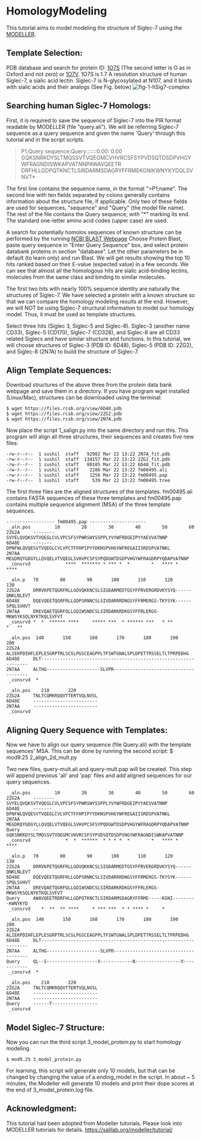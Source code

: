 # HomologyModeling
This tutorial aims to model modeling the structure of Siglec-7 using the [MODELLER](https://salilab.org/modeller). 

## Template Selection: 
PDB database and search for protein ID: [1O7S](https://www.rcsb.org/structure/1O7S) (The second letter is O as in Oxford and not zero) or [1O7V](https://www.rcsb.org/structure/1O7V). 1O7S is 1.7 A resolution structure of human Siglec-7, a sialic acid lectin. Siglec-7 is N-glycosylated at N107, and it binds with sialic acids and their analogs (See Fig. below)
![fig-1-hSig7-complex](https://user-images.githubusercontent.com/10772897/112083562-47527780-8b55-11eb-9143-99b7cb9a0d91.png)

## Searching human Siglec-7 Homologs: 
First, it is required to save the sequence of Siglec-7  into the PIR format readable by MODELLER (file "query.ali"). We will be referring Siglec-7 sequence as a query sequence and given the name 'Query' through this tutorial and in the script scripts.

>P1;Query
sequence:Query:::::::0.00: 0.00
GQKSNRKDYSLTMQSSVTVQEGMCVHVRCSFSYPVDSQTDSDPVHGYWFRAGNDISWKAPVATNNPAWAVQEETR
DRFHLLGDPQTKNCTLSIRDARMSDAGRYFFRMEKGNIKWNYKYDQLSVNVT*

The first line contains the sequence name, in the format ">P1;name". The second line with ten fields separated by colons generally contains information about the structure file, if applicable. Only two of these fields are used for sequences, "sequence" and "Query" (the model file name). The rest of the file contains the Query sequence, with "*" marking its end. The standard one-letter amino acid codes (upper case) are used.

A search for potentially homolos sequences of known structure can be performed by the running [NCBI BLAST Webpage](https://blast.ncbi.nlm.nih.gov/Blast.cgi)
Choose Protein Blast, paste query sequence in "Enter Query Sequence" box, and select protein databank proteins in section "database". Let the other parameters be in default (to learn only) and run Blast. We will get results showing the top 10 hits ranked based on their E-value (expected value) in a few seconds. We can see that almost all the homologous hits are sialic acid-binding lectins, molecules from the same class and binding to similar molecules.

The first two hits with nearly 100% sequence identity are naturally the structures of Siglec-7. We have selected a protein with a known structure so that we can compare the homology modeling results at the end. However, we will NOT be using Siglec-7 structural information to model our homology model. Thus, it must be used as template structures. 

Select three hits (Siglec 3, Siglec-5 and Siglec-8). Siglec-3 (another name CD33), Siglec-5 (CD170), Siglec-7 (CD328), and Siglec-8 are all CD33 related Siglecs and have similar structure and functions. In this tutorial, we will choose structures of Siglec-3 (PDB ID: 6D48), Siglec-5 (PDB ID: 2ZG2), and Siglec-8 (2N7A) to build the structure of Siglec-7.


## Align Template Sequences:
Download structures of the above three from the protein data bank webpage and save them in a directory. If you have program wget installed (Linux/Mac), structures can be downloaded using the terminal:

```
$ wget https://files.rcsb.org/view/6D48.pdb
$ wget https://files.rcsb.org/view/2ZG2.pdb
$ wget https://files.rcsb.org/view/2N7A.pdb
```

Now place the script 1_salign.py into the same directory and run this. This program will align all three structures, their sequences and creates five new files:
```
-rw-r--r--  1 sushil  staff   92982 Mar 22 13:22 2N7A_fit.pdb
-rw-r--r--  1 sushil  staff  134157 Mar 22 13:22 2ZG2_fit.pdb
-rw-r--r--  1 sushil  staff   80105 Mar 22 13:22 6D48_fit.pdb
-rw-r--r--  1 sushil  staff    2286 Mar 22 13:22 fm00495.ali
-rw-r--r--  1 sushil  staff    1256 Mar 22 13:22 fm00495.pap
-rw-r--r--  1 sushil  staff     539 Mar 22 13:22 fm00495.tree
```

The first three files are the aligned structures of the templates. fm00495.ali contains FASTA sequences of these three templates and fm00495.pap contains multiple sequence alignment (MSA) of the three template sequences.

```
------------------ fm00495.pap ---------------------
 _aln.pos         10        20        30        40        50        60
2ZG2A     --------SVYELQVQKSVTVQEGLCVLVPCSFSYPWRSWYSSPPLYVYWFRDGEIPYYAEVVATNNP 
6D48E     -------DPNFWLQVQESVTVQEGLCVLVPCTFFHPIPYYDKNSPVHGYWFREGAIISRDSPVATNKL 
2N7AA     MEGDRQYGDGYLLQVQELVTVQEGLSVHVPCSFSYPQDGWTDSDPVHGYWFRAGDRPYQDAPVATNNP 
 _consrvd             ****  ******* * *** *  *        *   **** *        ****

 _aln.p   70        80        90       100       110       120       130
2ZG2A     DRRVKPETQGRFRLLGDVQKKNCSLSIGDARMEDTGSYFFRVERGRDVKYSYQ------QNKLNLEVT 
6D48E     DQEVQEETQGRFRLLGDPSRNNCSLSIVDARRRDNGSYFFRMERGS-TKYSYK------SPQLSVHVT 
2N7AA     DREVQAETQGRFQLLGDIWSNDCSLSIRDARKRDKGSYFFRLERGS-MKWSYKSQLNYKTKQLSVFVT 
 _consrvd *  *  ****** ****     ***** ***  * ****** ***   * **          *   **

 _aln.pos  140       150       160       170       180       190       200
2ZG2A     ALIEKPDIHFLEPLESGRPTRLSCSLPGSCEAGPPLTFSWTGNALSPLDPETTRSSELTLTPRPEDHG 
6D48E     DLT----------------------------------------------------------------- 
2N7AA     ALTHG--------------------SLVPR-------------------------------------- 
 _consrvd  *

 _aln.pos    210       220
2ZG2A     TNLTCQMKRQQVTTERTVQLNVSL 
6D48E     ------------------------ 
2N7AA     ------------------------ 
 _consrvd
```


## Aligning Query Sequence with Templates:
Now we have to align our query sequence (file Query.ali) with the template sequences' MSA. This can be done by running the second script:
$ mod9.25 2_align_2d_mult.py 

Two new files, query-mult.ali and query-mult.pap will be created. This step will append previous 'ali' and 'pap' files and add aligned sequences for our query sequences. 
```
 _aln.pos         10        20        30        40        50        60
2ZG2A     --------SVYELQVQKSVTVQEGLCVLVPCSFSYPWRSWYSSPPLYVYWFRDGEIPYYAEVVATNNP 
6D48E     -------DPNFWLQVQESVTVQEGLCVLVPCTFFHPIPYYDKNSPVHGYWFREGAIISRDSPVATNKL 
2N7AA     MEGDRQYGDGYLLQVQELVTVQEGLSVHVPCSFSYPQDGWTDSDPVHGYWFRAGDRPYQDAPVATNNP 
Query     --GQKSNRKDYSLTMQSSVTVQEGMCVHVRCSFSYPVDSQTDSDPVHGYWFRAGNDISWKAPVATNNP 
 _consrvd             *  *  ******  * * * *  *        *   **** *        ****

 _aln.p   70        80        90       100       110       120       130
2ZG2A     DRRVKPETQGRFRLLGDVQKKNCSLSIGDARMEDTGSYFFRVERGRDVKYSYQ------QNKLNLEVT 
6D48E     DQEVQEETQGRFRLLGDPSRNNCSLSIVDARRRDNGSYFFRMERGS-TKYSYK------SPQLSVHVT 
2N7AA     DREVQAETQGRFQLLGDIWSNDCSLSIRDARKRDKGSYFFRLERGS-MKWSYKSQLNYKTKQLSVFVT 
Query     AWAVQEETRDRFHLLGDPQTKNCTLSIRDARMSDAGRYFFRME-----KGNI---------KWNYKYD 
 _consrvd    *  **  ** ****     * *** ***  * * **** *     *

 _aln.pos  140       150       160       170       180       190       200
2ZG2A     ALIEKPDIHFLEPLESGRPTRLSCSLPGSCEAGPPLTFSWTGNALSPLDPETTRSSELTLTPRPEDHG 
6D48E     DLT----------------------------------------------------------------- 
2N7AA     ALTHG--------------------SLVPR-------------------------------------- 
Query     QL--S-------------------V------------N-----------------V------------ 
 _consrvd  *

 _aln.pos    210       220
2ZG2A     TNLTCQMKRQQVTTERTVQLNVSL 
6D48E     ------------------------ 
2N7AA     ------------------------ 
Query     ------T----------------- 
 _consrvd

```

## Model Siglec-7 Structure:
Now you can run the third script 3_model_protein.py to start homology modeling. 
```
$ mod9.25 3_model_protein.py
```

For learning, this script will generate only 10 models, but that can be changed by changing the value of a.ending_model in the script. In about ~ 5 minutes, the Modeller will generate 10 models and print their dope scores at the end of 3_model_protein.log file. 




## Acknowledgment:
This tutorial had been adopted from Modeller tutorials. Please look into MODELLER tutorials for details. https://salilab.org/modeller/tutorial/ 



